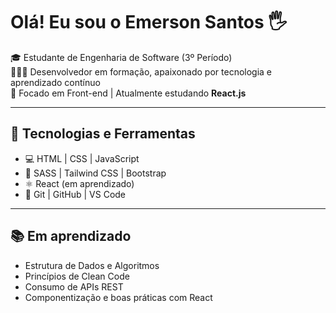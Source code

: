 # Olá! Eu sou o Emerson Santos 🖐️

🎓 Estudante de Engenharia de Software (3º Período)  
👨🏿‍💻 Desenvolvedor em formação, apaixonado por tecnologia e aprendizado contínuo  
🎯 Focado em Front-end | Atualmente estudando **React.js**  

---

## 🚀 Tecnologias e Ferramentas

- 💻 HTML | CSS | JavaScript
- 🎨 SASS | Tailwind CSS | Bootstrap
- ⚛️ React (em aprendizado)
- 🧰 Git | GitHub | VS Code

---

## 📚 Em aprendizado

- Estrutura de Dados e Algoritmos
- Princípios de Clean Code
- Consumo de APIs REST
- Componentização e boas práticas com React
  














